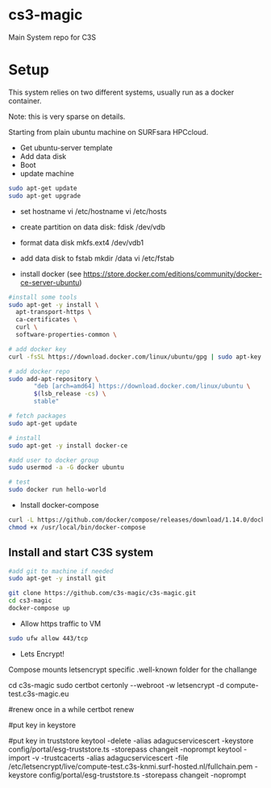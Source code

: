 # cs3-magic
Main System repo for C3S

# Setup

This system relies on two different systems, usually run as a docker container.

Note: this is very sparse on details.

Starting from plain ubuntu machine on SURFsara HPCcloud.

- Get ubuntu-server template
- Add data disk
- Boot
- update machine

```sh
sudo apt-get update
sudo apt-get upgrade
```

- set hostname
  vi /etc/hostname
  vi /etc/hosts 
- create partition on data disk: 
    fdisk /dev/vdb
- format data disk
    mkfs.ext4 /dev/vdb1
- add data disk to fstab
    mkdir /data
    vi /etc/fstab

- install docker (see https://store.docker.com/editions/community/docker-ce-server-ubuntu)

```sh
#install some tools
sudo apt-get -y install \
  apt-transport-https \
  ca-certificates \
  curl \
  software-properties-common \

# add docker key
curl -fsSL https://download.docker.com/linux/ubuntu/gpg | sudo apt-key add -

# add docker repo
sudo add-apt-repository \
       "deb [arch=amd64] https://download.docker.com/linux/ubuntu \
       $(lsb_release -cs) \
       stable"

# fetch packages
sudo apt-get update

# install
sudo apt-get -y install docker-ce

#add user to docker group
sudo usermod -a -G docker ubuntu

# test
sudo docker run hello-world


```

- Install docker-compose

```sh
curl -L https://github.com/docker/compose/releases/download/1.14.0/docker-compose-`uname -s`-`uname -m` > /usr/local/bin/docker-compose
chmod +x /usr/local/bin/docker-compose

```

## Install and start C3S system

```sh
#add git to machine if needed
sudo apt-get -y install git

git clone https://github.com/c3s-magic/c3s-magic.git
cd cs3-magic
docker-compose up
```

- Allow https traffic to VM

```sh
sudo ufw allow 443/tcp
```



- Lets Encrypt!

Compose mounts letsencrypt specific .well-known folder for the challange


cd c3s-magic
sudo certbot certonly --webroot -w letsencrypt -d compute-test.c3s-magic.eu

#renew once in a while
certbot renew

#put key in keystore

#put key in truststore
keytool -delete -alias adagucservicescert -keystore config/portal/esg-truststore.ts -storepass changeit -noprompt
keytool -import -v -trustcacerts -alias adagucservicescert -file /etc/letsencrypt/live/compute-test.c3s-knmi.surf-hosted.nl/fullchain.pem -keystore config/portal/esg-truststore.ts -storepass changeit -noprompt
